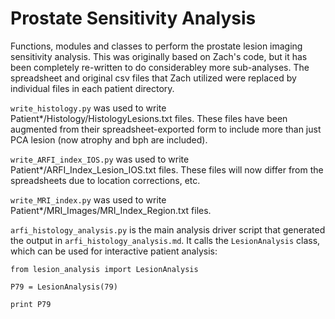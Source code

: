 Prostate Sensitivity Analysis
=============================

Functions, modules and classes to perform the prostate lesion imaging sensitivity analysis.  This was originally based on Zach's code, but it has been completely re-written to do considerabley more sub-analyses.  The spreadsheet and original csv files that Zach utilized were replaced by individual files in each patient directory.

```write_histology.py``` was used to write Patient*/Histology/HistologyLesions.txt files.  These files have been augmented from their spreadsheet-exported form to include more than just PCA lesion (now atrophy and bph are included).

```write_ARFI_index_IOS.py``` was used to write Patient*/ARFI_Index_Lesion_IOS.txt files.  These files will now differ from the spreadsheets due to location corrections, etc.

```write_MRI_index.py``` was used to write Patient*/MRI_Images/MRI_Index_Region.txt files.

```arfi_histology_analysis.py``` is the main analysis driver script that generated the output in ```arfi_histology_analysis.md```.  It calls the ```LesionAnalysis``` class, which can be used for interactive patient analysis:

```
from lesion_analysis import LesionAnalysis

P79 = LesionAnalysis(79)

print P79
```
